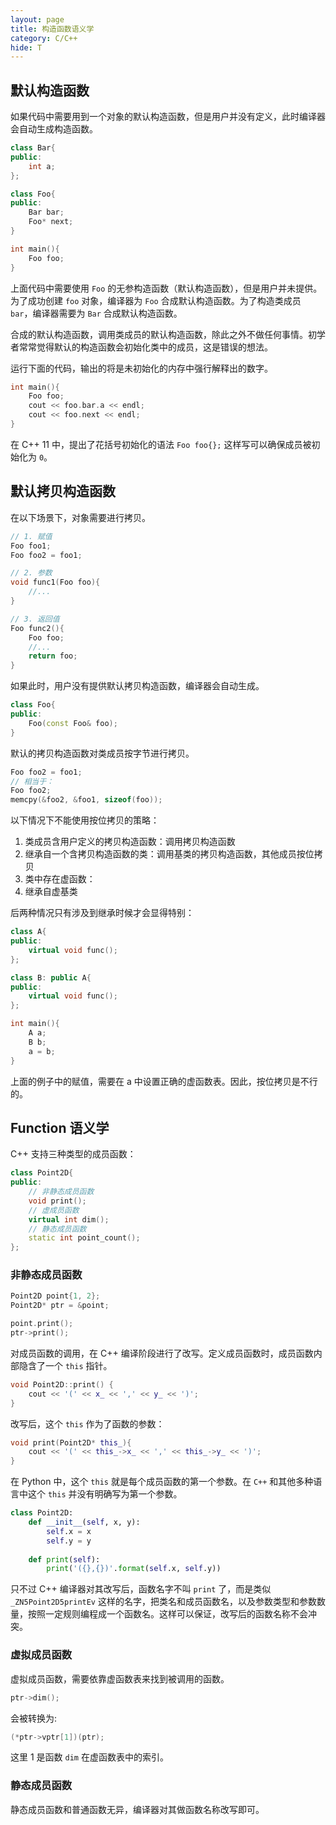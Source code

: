 ```yaml
---
layout: page
title: 构造函数语义学
category: C/C++
hide: T
---
```




## 默认构造函数

如果代码中需要用到一个对象的默认构造函数，但是用户并没有定义，此时编译器会自动生成构造函数。

```c++
class Bar{
public:
    int a;
};

class Foo{
public:
    Bar bar;
    Foo* next; 
}

int main(){
    Foo foo;
}
```

上面代码中需要使用 `Foo` 的无参构造函数（默认构造函数），但是用户并未提供。为了成功创建 `foo` 对象，编译器为 `Foo` 合成默认构造函数。为了构造类成员 `bar`，编译器需要为 `Bar` 合成默认构造函数。

合成的默认构造函数，调用类成员的默认构造函数，除此之外不做任何事情。初学者常常觉得默认的构造函数会初始化类中的成员，这是错误的想法。

运行下面的代码，输出的将是未初始化的内存中强行解释出的数字。

```cpp
int main(){
    Foo foo;
    cout << foo.bar.a << endl;
    cout << foo.next << endl;
}
```

在 C++ 11 中，提出了花括号初始化的语法 `Foo foo{};` 这样写可以确保成员被初始化为 `0`。

## 默认拷贝构造函数

在以下场景下，对象需要进行拷贝。

```c++
// 1. 赋值
Foo foo1;
Foo foo2 = foo1;

// 2. 参数
void func1(Foo foo){
    //...
}

// 3. 返回值
Foo func2(){
    Foo foo;
    //...
    return foo;
}
```

如果此时，用户没有提供默认拷贝构造函数，编译器会自动生成。

```cpp
class Foo{
public:
    Foo(const Foo& foo);
}
```

默认的拷贝构造函数对类成员按字节进行拷贝。

```cpp
Foo foo2 = foo1;
// 相当于：
Foo foo2;
memcpy(&foo2, &foo1, sizeof(foo));
```

以下情况下不能使用按位拷贝的策略：

1. 类成员含用户定义的拷贝构造函数：调用拷贝构造函数
2. 继承自一个含拷贝构造函数的类：调用基类的拷贝构造函数，其他成员按位拷贝
3. 类中存在虚函数：
4. 继承自虚基类

后两种情况只有涉及到继承时候才会显得特别：

```cpp
class A{
public:
    virtual void func();
};

class B: public A{
public:
    virtual void func();
};

int main(){
    A a;
    B b;
    a = b;
}
```

上面的例子中的赋值，需要在 a 中设置正确的虚函数表。因此，按位拷贝是不行的。

## Function 语义学

C++ 支持三种类型的成员函数：

```c++
class Point2D{
public:
    // 非静态成员函数
    void print();
    // 虚成员函数
    virtual int dim();
    // 静态成员函数
    static int point_count();
};
```

### 非静态成员函数

```c++
Point2D point{1, 2};
Point2D* ptr = &point;

point.print();
ptr->print();
```

对成员函数的调用，在 C++ 编译阶段进行了改写。定义成员函数时，成员函数内部隐含了一个 `this` 指针。


```cpp
void Point2D::print() {
    cout << '(' << x_ << ',' << y_ << ')';
}
```

改写后，这个 `this` 作为了函数的参数：

```c++
void print(Point2D* this_){
    cout << '(' << this_->x_ << ',' << this_->y_ << ')';
}
```

在 Python 中，这个 `this` 就是每个成员函数的第一个参数。在 `C++` 和其他多种语言中这个 `this` 并没有明确写为第一个参数。

```python
class Point2D:
    def __init__(self, x, y):
        self.x = x
        self.y = y
        
    def print(self):
        print('({},{})'.format(self.x, self.y))
```


只不过 C++ 编译器对其改写后，函数名字不叫 `print` 了，而是类似 `_ZN5Point2D5printEv` 这样的名字，把类名和成员函数名，以及参数类型和参数数量，按照一定规则编程成一个函数名。这样可以保证，改写后的函数名称不会冲突。

### 虚拟成员函数

虚拟成员函数，需要依靠虚函数表来找到被调用的函数。

```cpp
ptr->dim();
```

会被转换为:

```cpp
(*ptr->vptr[1])(ptr);
```

这里 1 是函数 `dim` 在虚函数表中的索引。

### 静态成员函数

静态成员函数和普通函数无异，编译器对其做函数名称改写即可。
